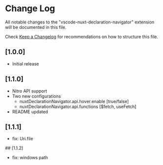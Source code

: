 # Change Log

All notable changes to the "vscode-nuxt-declaration-navigator" extension will be documented in this file.

Check [Keep a Changelog](http://keepachangelog.com/) for recommendations on how to structure this file.

## [1.0.0]

- Initial release

## [1.1.0]

- Nitro API support
- Two new configurations
  - nuxtDeclarationNavigator.api.hover.enable [true/false]
  - nuxtDeclarationNavigator.api.functions [$fetch, useFetch]
- README updated

## [1.1.1]

- fix: Uri.file

## [1.1.2]

- fix: windows path